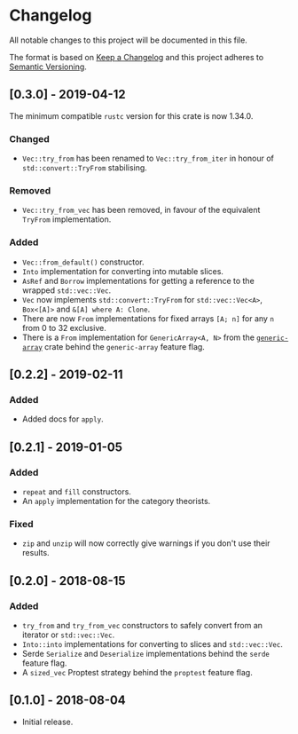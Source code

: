 # Changelog

All notable changes to this project will be documented in this file.

The format is based on [Keep a Changelog](http://keepachangelog.com/en/1.0.0/)
and this project adheres to [Semantic
Versioning](http://semver.org/spec/v2.0.0.html).

## [0.3.0] - 2019-04-12

The minimum compatible `rustc` version for this crate is now 1.34.0.

### Changed

- `Vec::try_from` has been renamed to `Vec::try_from_iter` in honour of
  `std::convert::TryFrom` stabilising.

### Removed

- `Vec::try_from_vec` has been removed, in favour of the equivalent `TryFrom`
  implementation.

### Added

- `Vec::from_default()` constructor.
- `Into` implementation for converting into mutable slices.
- `AsRef` and `Borrow` implementations for getting a reference to the wrapped
  `std::vec::Vec`.
- `Vec` now implements `std::convert::TryFrom` for `std::vec::Vec<A>`,
  `Box<[A]>` and `&[A] where A: Clone`.
- There are now `From` implementations for fixed arrays `[A; n]` for any `n`
  from 0 to 32 exclusive.
- There is a `From` implementation for `GenericArray<A, N>` from the
  [`generic-array`](https://crates.io/crates/generic-array) crate behind the
  `generic-array` feature flag.

## [0.2.2] - 2019-02-11

### Added

- Added docs for `apply`.

## [0.2.1] - 2019-01-05

### Added

- `repeat` and `fill` constructors.
- An `apply` implementation for the category theorists.

### Fixed

- `zip` and `unzip` will now correctly give warnings if you don't use their
  results.

## [0.2.0] - 2018-08-15

### Added
- `try_from` and `try_from_vec` constructors to safely convert from an iterator
  or `std::vec::Vec`.
- `Into::into` implementations for converting to slices and `std::vec::Vec`.
- Serde `Serialize` and `Deserialize` implementations behind the `serde` feature
  flag.
- A `sized_vec` Proptest strategy behind the `proptest` feature flag.

## [0.1.0] - 2018-08-04

- Initial release.
